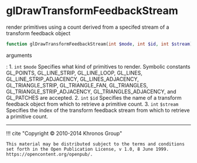 # glDrawTransformFeedbackStream
render primitives using a count derived from a specifed stream of a transform
feedback object

```php
function glDrawTransformFeedbackStream(int $mode, int $id, int $stream) : void
```

arguments

:    1. `int` `$mode` Specifies what kind of primitives to render. Symbolic
    constants <constant>GL_POINTS</constant>, <constant>GL_LINE_STRIP</constant>,
    <constant>GL_LINE_LOOP</constant>, <constant>GL_LINES</constant>,
    <constant>GL_LINE_STRIP_ADJACENCY</constant>,
    <constant>GL_LINES_ADJACENCY</constant>,
    <constant>GL_TRIANGLE_STRIP</constant>, <constant>GL_TRIANGLE_FAN</constant>,
    <constant>GL_TRIANGLES</constant>,
    <constant>GL_TRIANGLE_STRIP_ADJACENCY</constant>,
    <constant>GL_TRIANGLES_ADJACENCY</constant>, and
    <constant>GL_PATCHES</constant> are accepted.
    2. `int` `$id` Specifies the name of a transform feedback object from which
    to retrieve a primitive count.
    3. `int` `$stream` Specifies the index of the transform feedback stream from
    which to retrieve a primitive count.

---
     

!!! cite "Copyright © 2010-2014 Khronos Group"

    This material may be distributed subject to the terms and conditions set forth in the Open Publication License, v 1.0, 8 June 1999. https://opencontent.org/openpub/.